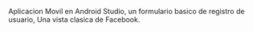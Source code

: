 Aplicacion Movil en Android Studio, un formulario basico de registro de usuario, Una vista clasica de Facebook.
